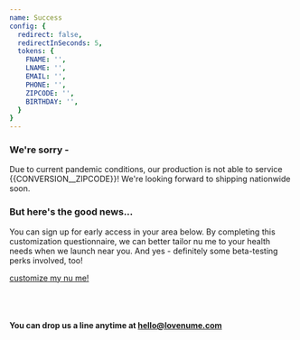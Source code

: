 ```yaml
---
name: Success
config: {
  redirect: false,
  redirectInSeconds: 5,
  tokens: {
    FNAME: '',
    LNAME: '',
    EMAIL: '',
    PHONE: '',
    ZIPCODE: '',
    BIRTHDAY: '',
  }
}
---
```


<section>

### We're sorry - 

Due to current pandemic conditions, our production is not able to service <span class="zipcode">{{CONVERSION__ZIPCODE}}</span>! We're looking forward to shipping nationwide soon.

</section>

<section>

### But here's the good news...

You can sign up for early access in your area below.  By completing this customization questionnaire, we can better tailor nu me to your health needs when we launch near you.  And yes - definitely some beta-testing perks involved, too!



<a href="/sign-up" class="callout-cta">customize my nu me!</a>

</section>


<section>

<br/>
<br/>

#### You can drop us a line anytime at [hello@lovenume.com](mailto:hello@lovenume.com)

</section>
